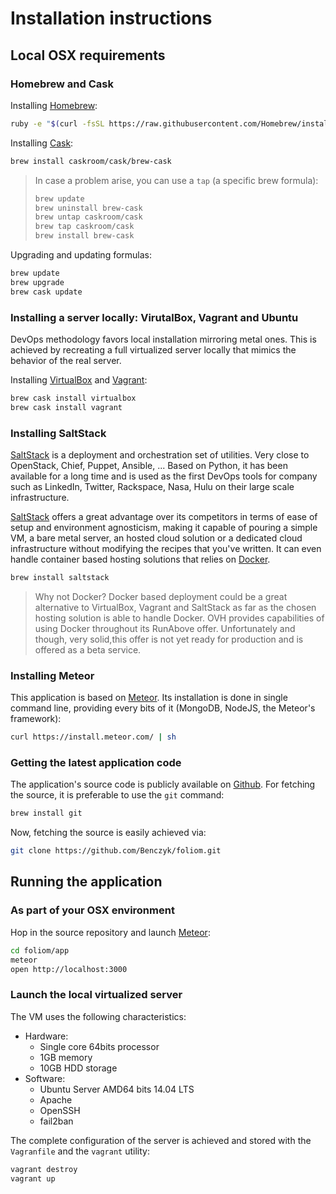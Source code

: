 # Installation instructions
## Local OSX requirements
### Homebrew and Cask
Installing [Homebrew](http://brew.sh/):
```bash
ruby -e "$(curl -fsSL https://raw.githubusercontent.com/Homebrew/install/master/install)"
```

Installing [Cask](https://github.com/caskroom/homebrew-cask):
```bash
brew install caskroom/cask/brew-cask
```

> In case a problem arise, you can use a `tap` (a specific brew formula):
> ```bash
> brew update
> brew uninstall brew-cask
> brew untap caskroom/cask
> brew tap caskroom/cask
> brew install brew-cask
> ```

Upgrading and updating formulas:
```bash
brew update
brew upgrade
brew cask update
```

### Installing a server locally: VirutalBox, Vagrant and Ubuntu
DevOps methodology favors local installation mirroring metal ones. This is
achieved by recreating a full virtualized server locally that mimics the
behavior of the real server.

Installing [VirtualBox](https://www.virtualbox.org/) and [Vagrant](https://www.vagrantup.com/):
```bash
brew cask install virtualbox
brew cask install vagrant
```

### Installing SaltStack
[SaltStack](http://saltstack.com/) is a deployment and orchestration
set of utilities. Very close to OpenStack, Chief, Puppet, Ansible, ...
Based on Python, it has been available for a long time and is used as the
first DevOps tools for company such as LinkedIn, Twitter, Rackspace, Nasa, Hulu
on their large scale infrastructure.

[SaltStack](http://saltstack.com/) offers a great advantage over its competitors
in terms of ease of setup and environment agnosticism, making it capable of
pouring a simple VM, a bare metal server, an hosted cloud solution or a
dedicated cloud infrastructure without modifying the recipes that you've
written. It can even handle container based hosting solutions that relies on
[Docker](https://www.docker.com/).

```bash
brew install saltstack
```

> Why not Docker? Docker based deployment could be a great
  alternative to VirtualBox, Vagrant and SaltStack as far as
  the chosen hosting solution is able to handle Docker. OVH
  provides capabilities of using Docker throughout its RunAbove
  offer. Unfortunately and though, very solid,this offer is not
  yet ready for production and is offered as a beta service.


### Installing Meteor
This application is based on [Meteor](https://www.meteor.com/).
Its installation is done in single command line, providing every bits of it
(MongoDB, NodeJS, the Meteor's framework):
```bash
curl https://install.meteor.com/ | sh
```

### Getting the latest application code
The application's source code is publicly available on [Github](https://github.com/). For fetching the source, it is
preferable to use the `git` command:
```bash
brew install git
```

Now, fetching the source is easily achieved via:
```bash
git clone https://github.com/Benczyk/foliom.git
```

## Running the application
### As part of your OSX environment
Hop in the source repository and launch [Meteor](https://www.meteor.com/):
```bash
cd foliom/app
meteor
open http://localhost:3000
```

### Launch the local virtualized server
The VM uses the following characteristics:
* Hardware:
  * Single core 64bits processor
  * 1GB memory
  * 10GB HDD storage
* Software:
  * Ubuntu Server AMD64 bits 14.04 LTS
  * Apache
  * OpenSSH
  * fail2ban

The complete configuration of the server is achieved and stored with
the `Vagranfile` and the `vagrant` utility:
```bash
vagrant destroy
vagrant up
```
